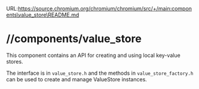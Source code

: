 URL:https://source.chromium.org/chromium/chromium/src/+/main:components\value_store\README.md
# //components/value_store

This component contains an API for creating and using local key-value stores.

The interface is in `value_store.h` and the methods in `value_store_factory.h` can
be used to create and manage ValueStore instances.
